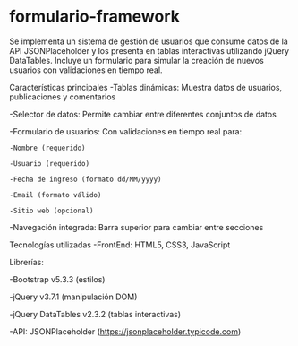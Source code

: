 # formulario-framework
Se implementa un sistema de gestión de usuarios que consume datos de la API JSONPlaceholder y los presenta en tablas interactivas utilizando jQuery DataTables. Incluye un formulario para simular la creación de nuevos usuarios con validaciones en tiempo real.

Características principales
  -Tablas dinámicas: Muestra datos de usuarios, publicaciones y comentarios

  -Selector de datos: Permite cambiar entre diferentes conjuntos de datos

  -Formulario de usuarios: Con validaciones en tiempo real para:

    -Nombre (requerido)

    -Usuario (requerido)

    -Fecha de ingreso (formato dd/MM/yyyy)

    -Email (formato válido)

    -Sitio web (opcional)

  -Navegación integrada: Barra superior para cambiar entre secciones

Tecnologías utilizadas
  -FrontEnd: HTML5, CSS3, JavaScript

Librerías:

  -Bootstrap v5.3.3 (estilos)

  -jQuery v3.7.1 (manipulación DOM)

  -jQuery DataTables v2.3.2 (tablas interactivas)

  -API: JSONPlaceholder (https://jsonplaceholder.typicode.com)

